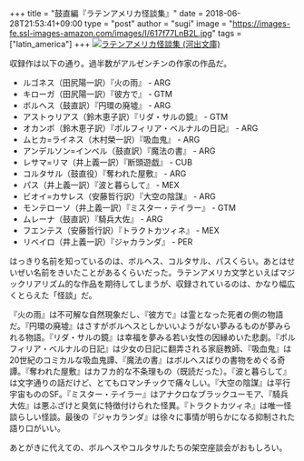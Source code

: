 +++
title = "鼓直編『ラテンアメリカ怪談集』"
date = 2018-06-28T21:53:41+09:00
type = "post"
author = "sugi"
image = "https://images-fe.ssl-images-amazon.com/images/I/617f77LnB2L.jpg"
tags = ["latin_america"]
+++
<a href="http://www.amazon.co.jp/exec/obidos/ASIN/4309464521/chezsugi-22/ref=nosim/" name="amazletlink" target="_blank"><img src="https://images-fe.ssl-images-amazon.com/images/I/617f77LnB2L.jpg" alt="ラテンアメリカ怪談集 (河出文庫)"  /></a>

収録作は以下の通り。過半数がアルゼンチンの作家の作品だ。

- ルゴネス（田尻陽一訳）『火の雨』 - ARG
- キローガ（田尻陽一訳）『彼方で』 - GTM
- ボルヘス（鼓直訳）『円環の廃墟』 - ARG
- アストゥリアス（鈴木恵子訳）『リダ・サルの鏡』 - GTM
- オカンポ（鈴木恵子訳）『ポルフィリア・ベルナルの日記』 - ARG
- ムヒカ=ライネス（木村榮一訳）『吸血鬼』 - ARG
- アンデルソン=インベル（鼓直訳）『魔法の書』 - ARG
- レサマ=リマ（井上義一訳）『断頭遊戯』 - CUB
- コルタサル（鼓直役）『奪われた屋敷』 - ARG
- パス（井上義一訳）『波と暮らして』 - MEX
- ビオイ=カサレス（安藤哲行訳）『大空の陰謀』 - ARG
- モンテローソ（井上義一訳）『ミスター・テイラー』 - GTM
- ムレーナ（鼓直訳）『騎兵大佐』 - ARG
- フエンテス（安藤哲行訳）『トラクトカツィネ』 - MEX
- リベイロ（井上義一訳）『ジャカランダ』 - PER

はっきり名前を知っているのは、ボルヘス、コルタサル、パスくらい。あとはせいぜい名前をきいたことがあるくらいだった。ラテンアメリカ文学といえばマジックリアリズム的な作品を期待してしまうが、収録されているのは、かなり幅広くとらえた「怪談」だ。

『火の雨』は不可解な自然現象だし、『彼方で』は霊となった死者の側の物語だ。『円環の廃墟』はさすがボルヘスとしかいいようがない夢みるものが夢みられる物語。『リダ・サルの鏡』は幸福を夢みる若い女性の因縁めいた悲劇。『ポルフィリア・ベルナルの日記』は少女の日記に翻弄される家庭教師、『吸血鬼』は20世紀のコミカルな吸血鬼譚、『魔法の書』はボルヘスばりの書物をめぐる奇譚。『奪われた屋敷』はカフカ的な不条理もの（既読だった）。『波と暮らして』は文字通りの話だけど、とてもロマンチックで痛々しい。『大空の陰謀』は平行宇宙もののSF。『ミスター・テイラー』はアナクロなブラックユーモア、『騎兵大佐』は悪ふざけと臭気に特徴付けられた怪異。『トラクトカツィネ』は唯一怪談らしい怪談。最後の『ジャカランダ』は徐々に事情が明らかになる抑制された語り口がいい。

あとがきに代えての、ボルヘスやコルタサルたちの架空座談会がおもしろい。
